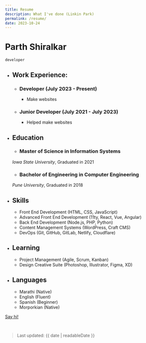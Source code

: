```yaml
---
title: Resume
description: What I've done (Linkin Park)
permalink: /resume/
date: 2023-10-24
---
```

<div class="resume mb-md">

# Parth Shiralkar
`developer`

- ## Work Experience:
    - ### Developer (July 2023 - Present)
        - Make websites

    - ### Junior Developer (July 2021 - July 2023)
      - Helped make websites

- ## Education
    - ### Master of Science in Information Systems
    *Iowa State University*, Graduated in 2021

    - ### Bachelor of Engineering in Computer Engineering
    *Pune University*, Graduated in 2018

- ## Skills
    - Front End Development (HTML, CSS, JavaScript)
    - Advanced Front End Development (11ty, React, Vue, Angular)
    - Back End Development (Node.js, PHP, Python)
    - Content Management Systems (WordPress, Craft CMS)
    - DevOps (Git, GitHub, GitLab, Netlify, Cloudflare)

- ## Learning
  - Project Management (Agile, Scrum, Kanban)
  - Design Creative Suite (Photoshop, Illustrator, Figma, XD)

- ## Languages
    - Marathi (Native)
    - English (Fluent) 
    - Spanish (Beginner)
    - Morporkian (Native)


</div>

<a class="button button--secondary" href="/hello">Say hi!</a>

<br>

> Last updated: {{ date | readableDate }}

